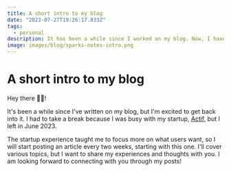 ```yaml
---
title: A short intro to my blog
date: "2023-07-27T19:26:17.833Z"
tags:
  - personal
description: It has been a while since I worked on my blog. Now, I have made it a goal to get back to it.
image: images/blog/sparks-notes-intro.png
---
```


# A short intro to my blog

Hey there ✋🏾!

It's been a while since I've written on my blog, but I'm excited to get back into it. I had to take a break because I was busy with my startup, [Actif](https://www.actif.online), but I left in June 2023.

The startup experience taught me to focus more on what users want, so I will start posting an article every two weeks, starting with this one. I'll cover various topics, but I want to share my experiences and thoughts with you. I am looking forward to connecting with you through my posts!
